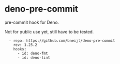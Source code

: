 # deno-pre-commit

pre-commit hook for Deno.

Not for public use yet, still have to be tested.

```
  - repo: https://github.com/bneijt/deno-pre-commit
    rev: 1.25.2
    hooks:
      - id: deno-fmt
      - id: deno-lint
```
